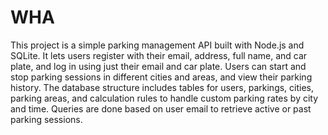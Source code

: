# WHA

This project is a simple parking management API built with Node.js and SQLite. It lets users register with their email, address, full name, and car plate, and log in using just their email and car plate. Users can start and stop parking sessions in different cities and areas, and view their parking history. The database structure includes tables for users, parkings, cities, parking areas, and calculation rules to handle custom parking rates by city and time. Queries are done based on user email to retrieve active or past parking sessions.
